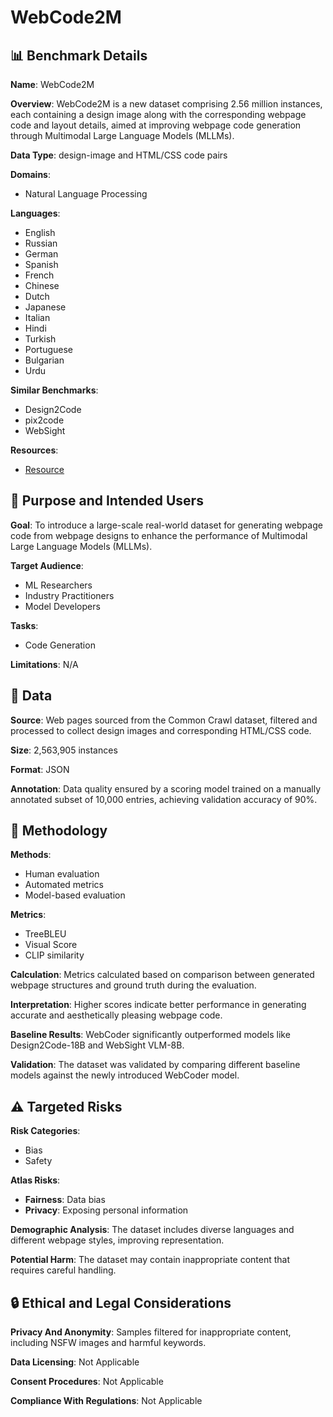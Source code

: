 # WebCode2M

## 📊 Benchmark Details

**Name**: WebCode2M

**Overview**: WebCode2M is a new dataset comprising 2.56 million instances, each containing a design image along with the corresponding webpage code and layout details, aimed at improving webpage code generation through Multimodal Large Language Models (MLLMs).

**Data Type**: design-image and HTML/CSS code pairs

**Domains**:
- Natural Language Processing

**Languages**:
- English
- Russian
- German
- Spanish
- French
- Chinese
- Dutch
- Japanese
- Italian
- Hindi
- Turkish
- Portuguese
- Bulgarian
- Urdu

**Similar Benchmarks**:
- Design2Code
- pix2code
- WebSight

**Resources**:
- [Resource](https://webcode2m.github.io)

## 🎯 Purpose and Intended Users

**Goal**: To introduce a large-scale real-world dataset for generating webpage code from webpage designs to enhance the performance of Multimodal Large Language Models (MLLMs).

**Target Audience**:
- ML Researchers
- Industry Practitioners
- Model Developers

**Tasks**:
- Code Generation

**Limitations**: N/A

## 💾 Data

**Source**: Web pages sourced from the Common Crawl dataset, filtered and processed to collect design images and corresponding HTML/CSS code.

**Size**: 2,563,905 instances

**Format**: JSON

**Annotation**: Data quality ensured by a scoring model trained on a manually annotated subset of 10,000 entries, achieving validation accuracy of 90%.

## 🔬 Methodology

**Methods**:
- Human evaluation
- Automated metrics
- Model-based evaluation

**Metrics**:
- TreeBLEU
- Visual Score
- CLIP similarity

**Calculation**: Metrics calculated based on comparison between generated webpage structures and ground truth during the evaluation.

**Interpretation**: Higher scores indicate better performance in generating accurate and aesthetically pleasing webpage code.

**Baseline Results**: WebCoder significantly outperformed models like Design2Code-18B and WebSight VLM-8B.

**Validation**: The dataset was validated by comparing different baseline models against the newly introduced WebCoder model.

## ⚠️ Targeted Risks

**Risk Categories**:
- Bias
- Safety

**Atlas Risks**:
- **Fairness**: Data bias
- **Privacy**: Exposing personal information

**Demographic Analysis**: The dataset includes diverse languages and different webpage styles, improving representation.

**Potential Harm**: The dataset may contain inappropriate content that requires careful handling.

## 🔒 Ethical and Legal Considerations

**Privacy And Anonymity**: Samples filtered for inappropriate content, including NSFW images and harmful keywords.

**Data Licensing**: Not Applicable

**Consent Procedures**: Not Applicable

**Compliance With Regulations**: Not Applicable
